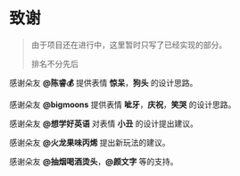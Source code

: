 # 致谢
> 由于项目还在进行中，这里暂时只写了已经实现的部分。
>
> 排名不分先后

感谢朵友 **@陈睿💰** 提供表情 **惊呆**，**狗头** 的设计思路。

感谢朵友 **@bigmoons** 提供表情 **呲牙**，**庆祝**，**笑哭** 的设计思路。

感谢朵友 **@想学好英语** 对表情 **小丑** 的设计提出建议。

感谢朵友 **@火龙果味丙烯** 提出新玩法的建议。

感谢朵友 **@抽烟喝酒烫头**，**@颜文字** 等的支持。